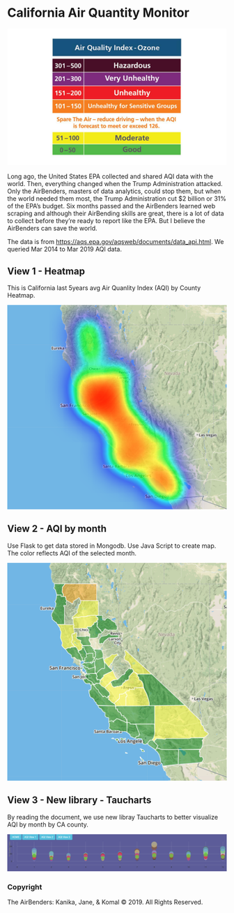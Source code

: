 # California Air Quantity Monitor


![AQI](static/images/AQI.jpg)

Long ago, the United States EPA collected and shared AQI data with the world. Then, everything changed when the Trump Administration attacked. Only the AirBenders, masters of data analytics, could stop them, but when the world needed them most, the Trump Administration cut $2 billion or 31% of the EPA’s budget. Six months passed and the AirBenders learned web scraping and although their AirBending skills are great, there is a lot of data to collect before they’re ready to report like the EPA. But I believe the AirBenders can save the world.

The data is from https://aqs.epa.gov/aqsweb/documents/data_api.html. We queried Mar 2014 to Mar 2019 AQI data.

## View 1 - Heatmap

This is California last 5years avg Air Quanlity Index (AQI) by County Heatmap.

  ![heatmap](static/images/view1-heatmap.png)

## View 2 - AQI by month

Use Flask to get data stored in Mongodb. Use Java Script to create map. The color reflects AQI of the selected month.

  ![heatmap](static/images/view2-5year_avg_Aug_aqi.png)

## View 3 - New library - Taucharts

By reading the document, we use new libray Taucharts to better visualize AQI by month by CA county.

  ![heatmap](static/images/view3-taucharts.png)


### Copyright

The AirBenders: Kanika, Jane, & Komal © 2019. All Rights Reserved.
